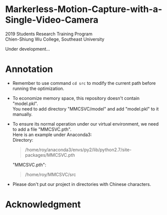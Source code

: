 # Markerless-Motion-Capture-with-a-Single-Video-Camera
2019 Students Research Training Program  
Chien-Shiung Wu College, Southeast University

Under development...

# Annotation
+ Remember to use command `cd src` to modify the current path before running the optimization.

+ To  economize memory space, this repository doesn't contain "model.pkl".  
You need to add directory "MMCSVC/model" and add "model.pkl" to it manually.

+ To ensure its normal operation under our virtual environment, we need to add a file "MMCSVC.pth".  
Here is an example under Anaconda3:  
    Directory:
    >/home/roy/anaconda3/envs/py2/lib/python2.7/site-packages/MMCSVC.pth

    "MMCSVC.pth":
    >/home/roy/MMCSVC/src

+ Please don't put our project in directories with Chinese characters.

# Acknowledgment
